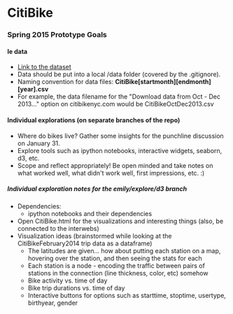 # CitiBike

### Spring 2015 Prototype Goals
#### le data
* [Link to the dataset](http://www.citibikenyc.com/system-data)
* Data should be put into a local /data folder (covered by the .gitignore).
* Naming convention for data files: **CitiBike[startmonth][endmonth][year].csv**
* For example, the data filename for the "Download data from Oct - Dec 2013..." option on citibikenyc.com would be CitiBikeOctDec2013.csv

#### Individual explorations (on separate branches of the repo)
* Where do bikes live? Gather some insights for the punchline discussion on January 31.
* Explore tools such as ipython notebooks, interactive widgets, seaborn, d3, etc.
* Scope and reflect appropriately! Be open minded and take notes on what worked well, what didn't work well, first impressions, etc. :)

##### Individual exploration notes for the emily/explore/d3 branch
* Dependencies: 
	* ipython notebooks and their dependencies
* Open CitiBike.html for the visualizations and interesting things (also, be connected to the interwebs)
* Visualization ideas (brainstormed while looking at the CitiBikeFebruary2014 trip data as a dataframe)
	* The latitudes are given... how about putting each station on a map, hovering over the station, and then seeing the stats for each
	* Each station is a node - encoding the traffic between pairs of stations in the connection (line thickness, color, etc) somehow
	* Bike activity vs. time of day
	* Bike trip durations vs. time of day
	* Interactive buttons for options such as starttime, stoptime, usertype, birthyear, gender